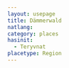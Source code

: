 ```yaml
---
layout: usepage
title: Dämmerwald
natlang:
category: places
hasinit:
  - Teryvnat
placetype: Region
---
```

